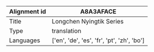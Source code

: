 |Alignment id | A8A3AFACE
| --- | --- 
|Title | Longchen Nyingtik Series 
|Type | translation
|Languages | ['en', 'de', 'es', 'fr', 'pt', 'zh', 'bo']